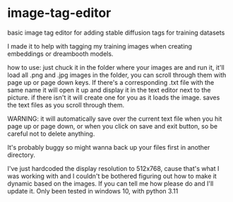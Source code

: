 # image-tag-editor
basic image tag editor for adding stable diffusion tags for training datasets

I made it to help with tagging my training images when creating embeddings or dreambooth models.

how to use:
just chuck it in the folder where your images are and run it, it'll load all .png and .jpg images in the folder, you can scroll through them with page up or page down keys. If there's a corresponding .txt file with the same name it will open it up and display it in the text editor next to the picture. if there isn't it will create one for you as it loads the image. saves the text files as you scroll through them.

WARNING:
it will automatically save over the current text file when you hit page up or page down, or when you click on save and exit button, so be careful not to delete anything.

It's probably buggy so might wanna back up your files first in another directory.

I've just hardcoded the display resolution to 512x768, cause that's what I was working with and I couldn't be bothered figuring out how to make it dynamic based on the images. If you can tell me how please do and I'll update it.
Only been tested in windows 10, with python 3.11
